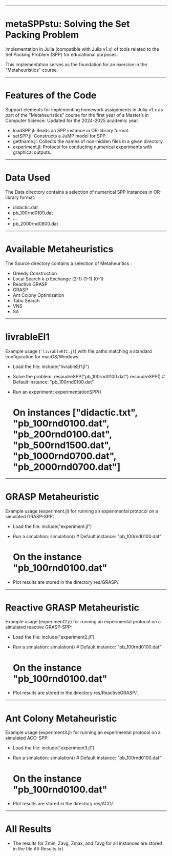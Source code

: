 ---------------------------------------------------------------------------------------------------
# metaSPPstu: Solving the Set Packing Problem
Implementation in Julia (compatible with Julia v1.x) of tools related to the Set Packing Problem (SPP) for educational purposes.

This implementation serves as the foundation for an exercise in the "Metaheuristics" course.

---------------------------------------------------------------------------------------------------
# Features of the Code

Support elements for implementing homework assignments in Julia v1.x as part of the "Metaheuristics" course for the first year of a Master’s in Computer Science. Updated for the 2024-2025 academic year.

- loadSPP.jl: Reads an SPP instance in OR-library format.
- setSPP.jl: Constructs a JuMP model for SPP.
- getfname.jl: Collects the names of non-hidden files in a given directory.
- experiment.jl: Protocol for conducting numerical experiments with graphical outputs.

---------------------------------------------------------------------------------------------------
# Data Used

The Data directory contains a selection of numerical SPP instances in OR-library format:

- didactic.dat
- pb_100rnd0100.dat
- ...
- pb_2000rnd0800.dat

---------------------------------------------------------------------------------------------------
# Available Metaheuristics 

The Source directory contains a selection of Metaheuritics :

- Greedy Construction 
- Local Search k-p Exchange (2-1) (1-1) (0-1)
- Reactive GRASP
- GRASP 
- Ant Colony Optimization
- Tabu Search
- VNS
- SA

---------------------------------------------------------------------------------------------------
# livrableEI1

Example usage (`'livrableEI1.jl`) with file paths matching a standard configuration for macOS/Windows:

- Load the file:
    include("livrableEI1.jl")

- Solve the problem:
    resoudreSPP("pb_100rnd0100.dat")
    resoudreSPP() # Default instance: "pb_100rnd0100.dat"

- Run an experiment:
    experimentationSPP()
    # On instances ["didactic.txt", "pb_100rnd0100.dat", "pb_200rnd0100.dat", "pb_500rnd1500.dat", "pb_1000rnd0700.dat", "pb_2000rnd0700.dat"]
    
---------------------------------------------------------------------------------------------------
# GRASP Metaheuristic

Example usage (experiment.jl) for running an experimental protocol on a simulated GRASP-SPP:

- Load the file:
    include("experiment.jl")

- Run a simulation:
    simulation() # Default instance: "pb_100rnd0100.dat"
    # On the instance "pb_100rnd0100.dat"

- Plot results are stored in the directory res/GRASP/.

---------------------------------------------------------------------------------------------------
# Reactive GRASP Metaheuristic

Example usage (experiment2.jl) for running an experimental protocol on a simulated reactive GRASP-SPP:

- Load the file:
    include("experiment2.jl")

- Run a simulation:
    simulation() # Default instance: "pb_100rnd0100.dat"
    # On the instance "pb_100rnd0100.dat"

- Plot results are stored in the directory res/ReactiveGRASP/.

---------------------------------------------------------------------------------------------------
# Ant Colony Metaheuristic

Example usage (experiment3.jl) for running an experimental protocol on a simulated ACO-SPP:

- Load the file:
    include("experiment3.jl")

- Run a simulation:
    simulation() # Default instance: "pb_100rnd0100.dat"
    # On the instance "pb_100rnd0100.dat"

- Plot results are stored in the directory res/ACO/.

---------------------------------------------------------------------------------------------------
# All Results

- The results for Zmin, Zavg, Zmax, and Tavg for all instances are stored in the file All-Results.txt.